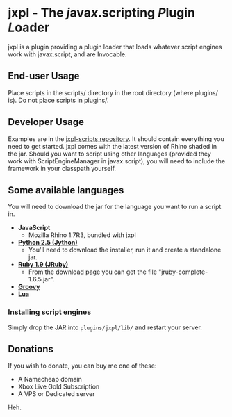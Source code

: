 # jxpl - The <i>j</i>ava<i>x</i>.scripting <i>P</i>lugin <i>L</i>oader

jxpl is a plugin providing a plugin loader that loads whatever script engines work with javax.script, and are Invocable.

## End-user Usage

Place scripts in the scripts/ directory in the root directory (where plugins/ is).  Do not place scripts in plugins/.

## Developer Usage

Examples are in the [jxpl-scripts repository](https://github.com/angelsl/mc-jxpl-scripts).  It should contain everything you need to get started. jxpl comes with the latest version of Rhino shaded in the jar. Should you want to script using other languages (provided they work with ScriptEngineManager in javax.script), you will need to include the framework in your classpath yourself.

## Some available languages

You will need to download the jar for the language you want to run a script in.

* __JavaScript__
  * Mozilla Rhino 1.7R3, bundled with jxpl
* __[Python 2.5 (Jython)](http://www.jython.org/downloads.html)__
  * You'll need to download the installer, run it and create a standalone jar.
* __[Ruby 1.9 (JRuby)](http://www.jruby.org/download)__
  * From the download page you can get the file "jruby-complete-1.6.5.jar".
* __[Groovy](http://groovy.codehaus.org/Download)__
* __[Lua](http://code.google.com/p/jnlua/downloads/list)__

### Installing script engines

Simply drop the JAR into `plugins/jxpl/lib/` and restart your server.

## Donations

If you wish to donate, you can buy me one of these:

  * A Namecheap domain
  * Xbox Live Gold Subscription
  * A VPS or Dedicated server
  
Heh.

